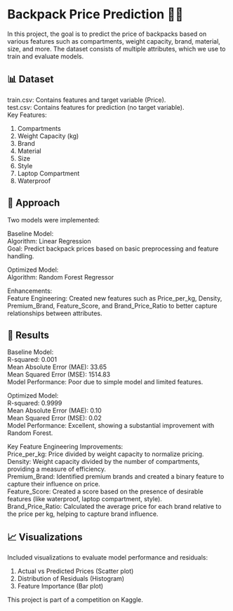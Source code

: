 # **Backpack Price Prediction 🏒🎒**<br/>
In this project, the goal is to predict the price of backpacks based on various features such as compartments, weight capacity, brand, material, size, and more. The dataset consists of multiple attributes, which we use to train and evaluate models.<br/>

## **📊 Dataset**<br/>
  train.csv: Contains features and target variable (Price).<br/>
  test.csv: Contains features for prediction (no target variable).<br/>
  Key Features:
  1. Compartments
  2. Weight Capacity (kg)
  3. Brand
  4. Material
  5. Size
  6. Style
  7. Laptop Compartment
  8. Waterproof

## 🧠 Approach
Two models were implemented:

Baseline Model:<br/>
Algorithm: Linear Regression<br/>
Goal: Predict backpack prices based on basic preprocessing and feature handling.<br/>

Optimized Model:<br/>
Algorithm: Random Forest Regressor<br/>

Enhancements:<br/>
Feature Engineering: Created new features such as Price_per_kg, Density, Premium_Brand, Feature_Score, and Brand_Price_Ratio to better capture relationships between attributes.

## 🚀 Results
Baseline Model:<br/>
R-squared: 0.001<br/>
Mean Absolute Error (MAE): 33.65<br/>
Mean Squared Error (MSE): 1514.83<br/>
Model Performance: Poor due to simple model and limited features.<br/>

Optimized Model:<br/>
R-squared: 0.9999<br/>
Mean Absolute Error (MAE): 0.10<br/>
Mean Squared Error (MSE): 0.02<br/>
Model Performance: Excellent, showing a substantial improvement with Random Forest.<br/>

Key Feature Engineering Improvements:<br/>
Price_per_kg: Price divided by weight capacity to normalize pricing.<br/>
Density: Weight capacity divided by the number of compartments, providing a measure of efficiency.<br/>
Premium_Brand: Identified premium brands and created a binary feature to capture their influence on price.<br/>
Feature_Score: Created a score based on the presence of desirable features (like waterproof, laptop compartment, style).<br/>
Brand_Price_Ratio: Calculated the average price for each brand relative to the price per kg, helping to capture brand influence.<br/>

## 📈 Visualizations
Included visualizations to evaluate model performance and residuals:
1. Actual vs Predicted Prices (Scatter plot)
2. Distribution of Residuals (Histogram)
3. Feature Importance (Bar plot)

This project is part of a competition on Kaggle.
